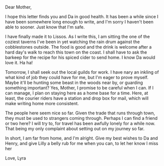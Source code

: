 Dear Mother,

I hope this letter finds you and Da in good health. It has been a while since I have been somewhere long enough to write, and I'm sorry I haven't been able to sooner. Just know that I'm safe. 

I have finally made it to Lissos. As I write this, I am sitting the one of the coziest taverns I've been in yet watching the rain drum against the cobblestones outside. The food is good and the drink is welcome after a hard day's walk to reach this town on the coast. I shall have to ask the barkeep for the recipe for his spiced cider to send home. I know Da would love it. Ha ha! 

Tomorrow, I shall seek out the local guilds for work. I have nary an inkling of what kind of job they could have for me, but I'm eager to prove myself. Maybe it'll be hunting some beast in the woods near by, or guarding something important? Yes, Mother, I promise to be careful when I can. If I can manage, I plan on staying here as a home base for a time. Here, at least, the courier riders have a station and drop box for mail, which will make writing home more consistent. 

The people here seem nice so far. Given the trade that runs through town, they must be used to strangers coming through. Perhaps I can find a friend or two here? I will try to, for travel has been awfully lonely for a while now. That being my only complaint about setting out on my journey so far. 

In short, I am far from home, and I'm alright. Give my best wishes to Da and Henry, and give Lilly a belly rub for me when you can, to let her know I miss her 

Love,
Lyra